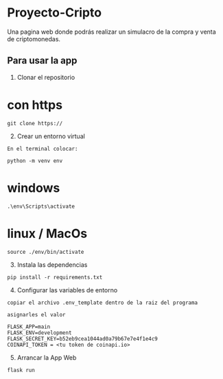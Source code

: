 # Proyecto-Cripto

Una pagina web donde podrás realizar un simulacro de la compra y venta de criptomonedas.



## Para usar la app 

1. Clonar el repositorio
# con https
```
git clone https://
```
2. Crear un entorno virtual
```
En el terminal colocar:

python -m venv env
```
# windows
```
.\env\Scripts\activate
```
# linux / MacOs
```
source ./env/bin/activate
```
3. Instala las dependencias
```
pip install -r requirements.txt
```
4. Configurar las variables de entorno
```
copiar el archivo .env_template dentro de la raiz del programa

asignarles el valor

FLASK_APP=main
FLASK_ENV=development
FLASK_SECRET_KEY=b52eb9cea1044ad0a79b67e7e4f1e4c9
COINAPI_TOKEN = <tu token de coinapi.io>
```
5. Arrancar la App Web
```
flask run
```
